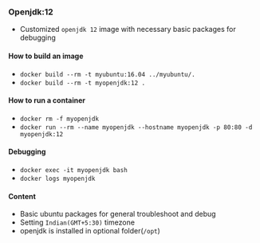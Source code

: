 ### Openjdk:12

* Customized `openjdk 12` image with necessary basic packages for debugging

#### How to build an image

* `docker build --rm -t myubuntu:16.04 ../myubuntu/.`
* `docker build --rm -t myopenjdk:12 .`

#### How to run a container

* `docker rm -f myopenjdk`
* `docker run --rm --name myopenjdk --hostname myopenjdk -p 80:80 -d myopenjdk:12`

#### Debugging

* `docker exec -it myopenjdk bash`
* `docker logs myopenjdk`

#### Content

* Basic ubuntu packages for general troubleshoot and debug
* Setting `Indian(GMT+5:30)` timezone
* openjdk is installed in optional folder(`/opt`)
